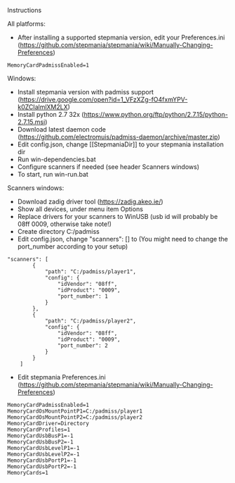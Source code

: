 Instructions

All platforms:
 - After installing a supported stepmania version, edit your Preferences.ini (https://github.com/stepmania/stepmania/wiki/Manually-Changing-Preferences)
```
MemoryCardPadmissEnabled=1
```


Windows:
 - Install stepmania version with padmiss support (https://drive.google.com/open?id=1_VFzXZg-fO4fxmYPV-k0ZCIalmlXM2LX)
 - Install python 2.7 32x (https://www.python.org/ftp/python/2.7.15/python-2.7.15.msi)
 - Download latest daemon code (https://github.com/electromuis/padmiss-daemon/archive/master.zip)
 - Edit config.json, change [[StepmaniaDir]] to your stepmania installation dir
 - Run win-dependencies.bat
 - Configure scanners if needed (see header Scanners windows)
 - To start, run win-run.bat

Scanners windows:
 - Download zadig driver tool (https://zadig.akeo.ie/)
 - Show all devices, under menu item Options
 - Replace drivers for your scanners to WinUSB (usb id will probably be 08ff 0009, otherwise take note!)
 - Create directory C:/padmiss
 - Edit config.json, change "scanners": [] to (You might need to change the port_number according to your setup)
```
"scanners": [
		{
			"path": "C:/padmiss/player1",
			"config": {
				"idVendor": "08ff",
				"idProduct": "0009",
				"port_number": 1
			}
		},
		{
			"path": "C:/padmiss/player2",
			"config": {
				"idVendor": "08ff",
				"idProduct": "0009",
				"port_number": 2
			}
		}
	]
```
 - Edit stepmania Preferences.ini (https://github.com/stepmania/stepmania/wiki/Manually-Changing-Preferences)
```
MemoryCardPadmissEnabled=1
MemoryCardOsMountPointP1=C:/padmiss/player1
MemoryCardOsMountPointP2=C:/padmiss/player2
MemoryCardDriver=Directory
MemoryCardProfiles=1
MemoryCardUsbBusP1=-1
MemoryCardUsbBusP2=-1
MemoryCardUsbLevelP1=-1
MemoryCardUsbLevelP2=-1
MemoryCardUsbPortP1=-1
MemoryCardUsbPortP2=-1
MemoryCards=1
```
